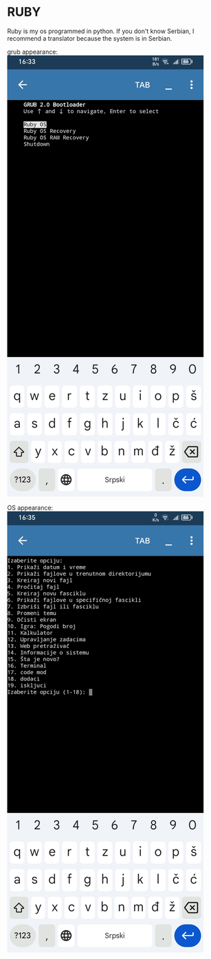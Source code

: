 # RUBY
Ruby is my os programmed in python. If you don't know Serbian, I recommend a translator because the system is in Serbian.

grub appearance:
![Logo](grub.png)

OS appearance:
![Logo](os.png)
